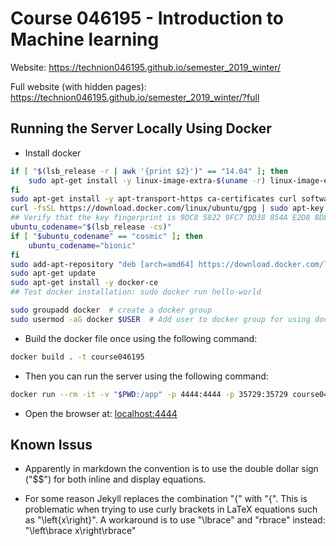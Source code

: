 # Course 046195 - Introduction to Machine learning

Website: <https://technion046195.github.io/semester_2019_winter/>

Full website (with hidden pages): <https://technion046195.github.io/semester_2019_winter/?full>

## Running the Server Locally Using Docker

- Install docker

``` bash
if [ "$(lsb_release -r | awk '{print $2}')" == "14.04" ]; then
    sudo apt-get install -y linux-image-extra-$(uname -r) linux-image-extra-virtual  # allow Docker to use the aufs storage
fi
sudo apt-get install -y apt-transport-https ca-certificates curl software-properties-common  # allow apt to use a repository over HTTPS
curl -fsSL https://download.docker.com/linux/ubuntu/gpg | sudo apt-key add -  # Add Docker’s official GPG key
## Verify that the key fingerprint is 9DC8 5822 9FC7 DD38 854A E2D8 8D81 803C 0EBF CD88: sudo apt-key fingerprint 0EBFCD88
ubuntu_codename="$(lsb_release -cs)"
if [ "$ubuntu_codename" == "cosmic" ]; then
    ubuntu_codename="bionic"
fi
sudo add-apt-repository "deb [arch=amd64] https://download.docker.com/linux/ubuntu $ubuntu_codename stable"
sudo apt-get update
sudo apt-get install -y docker-ce
## Test docker installation: sudo docker run hello-world

sudo groupadd docker  # create a docker group
sudo usermod -aG docker $USER  # Add user to docker group for using docker without sudo
```

- Build the docker file once using the following command:

``` bash
docker build . -t course046195
```

- Then you can run the server using the following command:

``` bash
docker run --rm -it -v "$PWD:/app" -p 4444:4444 -p 35729:35729 course046195
```

- Open the browser at: <localhost:4444>

## Known Issus

- Apparently in markdown the convention is to use the double dollar sign ("$$") for both inline and display equations.

- For some reason Jekyll replaces the combination "\{" with "{". This is problematic when trying to use curly brackets in LaTeX equations such as "\left\{x\right\}". A workaround is to use "\lbrace" and "rbrace" instead: "\left\brace x\right\rbrace"
